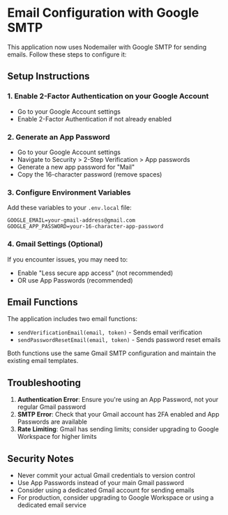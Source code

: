 # Email Configuration with Google SMTP

This application now uses Nodemailer with Google SMTP for sending emails. Follow these steps to configure it:

## Setup Instructions

### 1. Enable 2-Factor Authentication on your Google Account
- Go to your Google Account settings
- Enable 2-Factor Authentication if not already enabled

### 2. Generate an App Password
- Go to your Google Account settings
- Navigate to Security > 2-Step Verification > App passwords
- Generate a new app password for "Mail"
- Copy the 16-character password (remove spaces)

### 3. Configure Environment Variables
Add these variables to your `.env.local` file:

```env
GOOGLE_EMAIL=your-gmail-address@gmail.com
GOOGLE_APP_PASSWORD=your-16-character-app-password
```

### 4. Gmail Settings (Optional)
If you encounter issues, you may need to:
- Enable "Less secure app access" (not recommended)
- OR use App Passwords (recommended)

## Email Functions

The application includes two email functions:

- `sendVerificationEmail(email, token)` - Sends email verification
- `sendPasswordResetEmail(email, token)` - Sends password reset emails

Both functions use the same Gmail SMTP configuration and maintain the existing email templates.

## Troubleshooting

1. **Authentication Error**: Ensure you're using an App Password, not your regular Gmail password
2. **SMTP Error**: Check that your Gmail account has 2FA enabled and App Passwords are available
3. **Rate Limiting**: Gmail has sending limits; consider upgrading to Google Workspace for higher limits

## Security Notes

- Never commit your actual Gmail credentials to version control
- Use App Passwords instead of your main Gmail password
- Consider using a dedicated Gmail account for sending emails
- For production, consider upgrading to Google Workspace or using a dedicated email service
